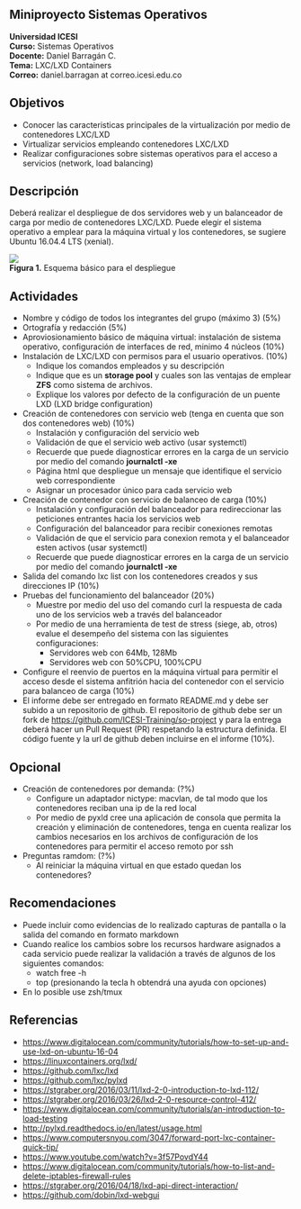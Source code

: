 ## Miniproyecto Sistemas Operativos

**Universidad ICESI**  
**Curso:** Sistemas Operativos  
**Docente:** Daniel Barragán C.  
**Tema:**  LXC/LXD Containers  
**Correo:** daniel.barragan at correo.icesi.edu.co

## Objetivos
* Conocer las caracteristicas principales de la virtualización por medio de contenedores LXC/LXD
* Virtualizar servicios empleando contenedores LXC/LXD
* Realizar configuraciones sobre sistemas operativos para el acceso a servicios (network, load balancing)

## Descripción
Deberá realizar el despliegue de dos servidores web y un balanceador de carga por medio de contenedores LXC/LXD.
Puede elegir el sistema operativo a emplear para la máquina virtual y los contenedores, se sugiere Ubuntu 16.04.4 LTS (xenial).

![][1]  
**Figura 1.** Esquema básico para el despliegue

## Actividades
* Nombre y código de todos los integrantes del grupo (máximo 3) (5%)
* Ortografía y redacción (5%)
* Aproviosionamiento básico de máquina virtual: instalación de sistema operativo, configuración de interfaces de red, minimo 4 núcleos (10%)
* Instalación de LXC/LXD con permisos para el usuario operativos. (10%)
  * Indique los comandos empleados y su descripción
  * Indique que es un **storage pool** y cuales son las ventajas de emplear **ZFS** como sistema de archivos.
  * Explique los valores por defecto de la configuración de un puente LXD (LXD bridge configuration)
* Creación de contenedores con servicio web (tenga en cuenta que son dos contenedores web) (10%)
    * Instalación y configuración del servicio web
    * Validación de que el servicio web activo (usar systemctl)
    * Recuerde que puede diagnosticar errores en la carga de un servicio por medio del comando **journalctl -xe**
    * Página html que despliegue un mensaje que identifique el servicio web correspondiente
    * Asignar un procesador único para cada servicio web
* Creación de contenedor con servicio de balanceo de carga (10%)
    * Instalación y configuración del balanceador para redireccionar las peticiones entrantes hacia los servicios web
    * Configuración del balanceador para recibir conexiones remotas
    * Validación de que el servicio para conexion remota y el balanceador esten activos (usar systemctl)
    * Recuerde que puede diagnosticar errores en la carga de un servicio por medio del comando **journalctl -xe**
* Salida del comando lxc list con los contenedores creados y sus direcciones IP (10%)
* Pruebas del funcionamiento del balanceador (20%)
    * Muestre por medio del uso del comando curl la respuesta de cada uno de los servicios web a través del balanceador
    * Por medio de una herramienta de test de stress (siege, ab, otros) evalue el desempeño del sistema con las siguientes configuraciones:
      * Servidores web con 64Mb, 128Mb
      * Servidores web con 50%CPU, 100%CPU
* Configure el reenvio de puertos en la máquina virtual para permitir el acceso desde el sistema anfitrión hacia del contenedor con el servicio
para balanceo de carga (10%)
* El informe debe ser entregado en formato README.md y debe ser subido a un repositorio de github. El repositorio de github debe ser un fork de https://github.com/ICESI-Training/so-project y para la entrega deberá hacer un Pull Request (PR) respetando la estructura definida. El código fuente y la url de github deben incluirse en el informe (10%).

## Opcional
* Creación de contenedores por demanda: (?%)
  * Configure un adaptador nictype: macvlan, de tal modo que los contenedores reciban una ip de la red local
  * Por medio de pyxld cree una aplicación de consola que permita la creación y eliminación de contenedores, tenga en cuenta
realizar los cambios necesarios en los archivos de configuración de los contenedores para permitir el acceso remoto por ssh
* Preguntas ramdom: (?%)
  * Al reiniciar la máquina virtual en que estado quedan los contenedores?

## Recomendaciones
* Puede incluir como evidencias de lo realizado capturas de pantalla o la salida del comando en formato markdown
* Cuando realice los cambios sobre los recursos hardware asignados a cada servicio puede realizar la validación a través de algunos de los siguientes comandos:
  * watch free -h
  * top (presionando la tecla h obtendrá una ayuda con opciones)
* En lo posible use zsh/tmux

## Referencias
* https://www.digitalocean.com/community/tutorials/how-to-set-up-and-use-lxd-on-ubuntu-16-04
* https://linuxcontainers.org/lxd/
* https://github.com/lxc/lxd
* https://github.com/lxc/pylxd
* https://stgraber.org/2016/03/11/lxd-2-0-introduction-to-lxd-112/
* https://stgraber.org/2016/03/26/lxd-2-0-resource-control-412/
* https://www.digitalocean.com/community/tutorials/an-introduction-to-load-testing
* http://pylxd.readthedocs.io/en/latest/usage.html
* https://www.computersnyou.com/3047/forward-port-lxc-container-quick-tip/
* https://www.youtube.com/watch?v=3f57PovdY44
* https://www.digitalocean.com/community/tutorials/how-to-list-and-delete-iptables-firewall-rules
* https://stgraber.org/2016/04/18/lxd-api-direct-interaction/
* https://github.com/dobin/lxd-webgui

[1]: images/LXC_Project.png
